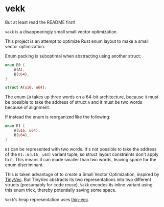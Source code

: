 # vekk
But at least read the README first!

`vekk` is a disappearingly small small vector optimization.

This project is an attempt to optimize Rust enum layout to make a small vector optimization.

Enum packing is suboptimal when abstracting using another struct:

```rust
enum E0 {
    A(A),
    B(u64),
}

struct A(u16, u64);
```

The enum `E0` takes up three words on a 64-bit architecture, because it must be possible to take the address of struct `A` and it must be two words because of alignment.

If instead the enum is reorganized like the following:

```rust
enum E1 {
    A(u16, u64),
    B(u64),
}
```

`E1` can be represented with two words.
It's not possible to take the address of the `E1::A(u16, u64)` variant tuple, so struct layout constraints don't apply to it.
This means it can made smaller than two words, leaving space for the enum discriminant.

This is taken advantage of to create a Small Vector Optimization, inspired by [TinyVec](https://docs.rs/tinyvec/latest/tinyvec/enum.TinyVec.html).
But TinyVec abstracts its two representations into two different structs (presumably for code reuse).
`Vekk` encodes its inline variant using this enum trick, thereby potentially saving some space.

`Vekk`'s heap representation uses [thin-vec](https://docs.rs/thin-vec/latest/thin_vec/).
